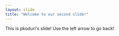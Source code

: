 ```yaml
---
layout: slide
title: "Welcome to our second slide!"
---
```

This is pkoduri's slide!
Use the left arrow to go back!
